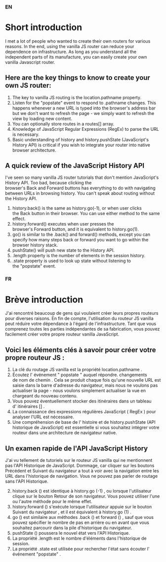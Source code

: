 ### EN
# Short introduction
I met a lot of people who wanted to create their own routers for various reasons. In the end, using the vanilla JS router can reduce your dependence on infrastructure. As long as you understand all the independent parts of its manufacture, you can easily create your own vanilla Javascript router.

## Here are the key things to know to create your own JS router:

1. The key to vanilla JS routing is the location.pathname property.
2. Listen for the "popstate" event to respond to .pathname changes. This happens whenever a new URL is typed into the browser's address bar but we don't want to refresh the page - we simply want to refresh the view by loading new content.
3. You can optionally store routes in a routes[] array.
4. Knowledge of JavaScript Regular Expressions (RegEx) to parse the URL is necessary.
5. Basic understanding of history and history.pushState (JavaScript's History API) is critical if you wish to integrate your router into native browser architecture.

## A quick review of the JavaScript History API
I've seen so many vanilla JS router tutorials that don't mention JavaScript's History API. Too bad, because clicking the browser's Back and Forward buttons has everything to do with navigating between URLs in browsing history. You can't speak about routing without the History API.
1. history.back() is the same as history.go(-1), or when user clicks the Back button in their browser. You can use either method to the same effect.
2. history.forward() executes when user presses the browser's Forward button, and it is equivalent to history.go(1).
3. go() is similar to the .back() and forward() methods, except you can specify how many steps back or forward you want to go within the browser history stack.
4. pushState() will push new state to the History API.
5. .length property is the number of elements in the session history.
6. .state property is used to look up state without listening to the "popstate" event.

### FR
# Brève introduction
J'ai rencontré beaucoup de gens qui voulaient créer leurs propres routeurs pour diverses raisons. En fin de compte, l'utilisation du routeur JS vanilla peut réduire votre dépendance à l'égard de l'infrastructure. Tant que vous comprenez toutes les parties indépendantes de sa fabrication, vous pouvez facilement créer votre propre routeur vanilla JavaScript.

## Voici les éléments clés à savoir pour créer votre propre routeur JS :
1. La clé du routage JS vanilla est la propriété location.pathname .
2. Écoutez l' événement " popstate " auquel répondre. changements de nom de chemin . Cela se produit chaque fois qu'une nouvelle URL est saisie dans la barre d'adresse du navigateur, mais nous ne voulons pas actualiser la page - nous voulons simplement actualiser la vue en chargeant du nouveau contenu.
3. Vous pouvez éventuellement stocker des itinéraires dans un tableau d' itinéraires [] .
4. La connaissance des expressions régulières JavaScript ( RegEx ) pour analyser l'URL est nécessaire.
5. Une compréhension de base de l' histoire et de history.pushState (API historique de JavaScript) est essentielle si vous souhaitez intégrer votre routeur dans une architecture de navigateur native.

## Un examen rapide de l'API JavaScript History
J'ai vu tellement de tutoriels sur le routeur JS vanilla qui ne mentionnent pas l'API Historique de JavaScript. Dommage, car cliquer sur les boutons Précédent et Suivant du navigateur a tout à voir avec la navigation entre les URL dans l'historique de navigation. Vous ne pouvez pas parler de routage sans l'API Historique.

2. history.back () est identique à history.go (-1) , ou lorsque l'utilisateur clique sur le bouton Retour de son navigateur. Vous pouvez utiliser l'une ou l'autre méthode pour le même effet.
2. history.forward () s'exécute lorsque l'utilisateur appuie sur le bouton Suivant du navigateur , et il est équivalent à history.go (1) .
3. go () est similaire aux méthodes .back () et forward () , sauf que vous pouvez spécifier le nombre de pas en arrière ou en avant que vous souhaitez parcourir dans la pile d'historique du navigateur.
4. pushState () poussera le nouvel état vers l'API Historique.
5. La propriété .length est le nombre d'éléments dans l'historique de session.
6. La propriété .state est utilisée pour rechercher l'état sans écouter l' événement "popstate" .
